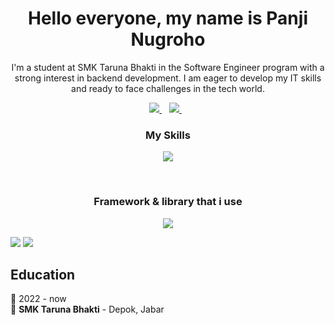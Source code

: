 

<h1 align='center'>
  Hello everyone, my name is Panji Nugroho
</h1>

<p align='center'>
  I'm a student at SMK Taruna Bhakti in the Software Engineer program with a strong interest in backend development. I am eager to develop my IT skills and ready to face challenges in the tech world.
</p>



<p align='center'>
  
  <a href="https://www.linkedin.com/in/panjinugroho004" target="_blank">
    <img src="https://img.shields.io/badge/linkedin-%230077B5.svg?&style=for-the-badge&logo=linkedin&logoColor=white" />
  </a>&nbsp;&nbsp;
  <a href="https://www.instagram.com/panjin_40407/" target="_blank">
    <img src="https://img.shields.io/badge/instagram-%23E4405F.svg?&style=for-the-badge&logo=instagram&logoColor=white" />        
  </a>&nbsp;&nbsp;
  
</p>

<h3 align="center">
  My Skills
</h3>
<p align="center">
  <a href="https://skillicons.dev">
    <img src="https://skillicons.dev/icons?i=html,css,js,java,nodejs,cs,dart,github,git,mysql,npm,php,py,supabase&theme=dark&perline=7" />
  </a>
</p>
<br>
<h3 align="center">
  Framework & library that i use
</h3>
<p align="center">
  <a href="https://skillicons.dev">
    <img src="https://skillicons.dev/icons?i=flutter,laravel,nextjs,bootstrap,dotnet&theme=dark" />
  </a>
</p>

<img src="https://github-readme-stats.vercel.app/api?username=NIxNref&theme=dark"/> <img src="https://github-readme-stats.vercel.app/api/top-langs/?username=NIxNref&theme=dark"/>



## Education
  📆 2022 - now\
  📍 **SMK Taruna Bhakti** - Depok, Jabar



<!--
Here are some ideas to get you started:

- 🔭 I’m currently working on ...
- 🌱 I’m currently learning ...
- 👯 I’m looking to collaborate on ...
- 🤔 I’m looking for help with ...
- 💬 Ask me about ...
- 📫 How to reach me: ...
- 😄 Pronouns: ...
- ⚡ Fun fact: ...
-->
